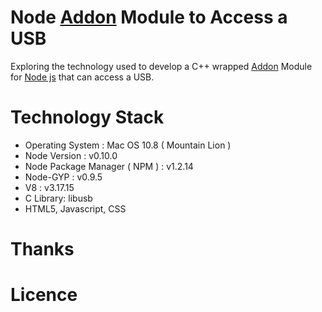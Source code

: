 Node [Addon](http://nodejs.org/api/addons.html) Module to Access a USB
====================

Exploring the technology used to develop a C++ wrapped [Addon](http://nodejs.org/api/addons.html) Module for [Node js](http://nodejs.org/) 
that can access a USB.

Technology Stack
================
 
* Operating System : Mac OS 10.8 ( Mountain Lion )
* Node Version : v0.10.0 
* Node Package Manager ( NPM ) : v1.2.14 
* Node-GYP : v0.9.5
* V8 : v3.17.15
* C Library: libusb
* HTML5, Javascript, CSS



Thanks
======


Licence
=======




		    
    
    
 
 
 
 
 
 
 
    







    
    
    










